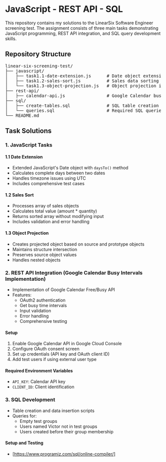 # JavaScript - REST API - SQL 
This repository contains my solutions to the LinearSix Software Engineer screening test. The assignment consists of three main tasks demonstrating JavaScript programming, REST API integration, and SQL query development skills.

## Repository Structure
<pre>
linear-six-screening-test/
├── javascript/
│   ├── task1.1-date-extension.js      # Date object extension
│   ├── task1.2-sales-sort.js          # Sales data sorting
│   └── task1.3-object-projection.js   # Object projection implementation
├── rest-api/
│   ├── calendar-api.js                # Google Calendar busy intervals implementation
├── sql/
│   ├── create-tables.sql              # SQL table creation
│   └── queries.sql                    # Required SQL queries
└── README.md
</pre>

## Task Solutions

### 1. JavaScript Tasks

#### 1.1 Date Extension
- Extended JavaScript's Date object with `daysTo()` method
- Calculates complete days between two dates
- Handles timezone issues using UTC
- Includes comprehensive test cases

#### 1.2 Sales Sort
- Processes array of sales objects
- Calculates total value (amount * quantity)
- Returns sorted array without modifying input
- Includes validation and error handling

#### 1.3 Object Projection
- Creates projected object based on source and prototype objects
- Maintains structure intersection
- Preserves source object values
- Handles nested objects

### 2. REST API Integration (Google Calendar Busy Intervals Implementation)

- Implementation of Google Calendar Free/Busy API
- Features:
  - OAuth2 authentication
  - Get busy time intervals
  - Input validation
  - Error handling
  - Comprehensive testing

#### Setup
1. Enable Google Calendar API in Google Cloud Console
2. Configure OAuth consent screen
3. Set up credentials (API key and OAuth client ID)
4. Add test users if using external user type

#### Required Environment Variables
- `API_KEY`: Calendar API key
- `CLIENT_ID`: Client identification

### 3. SQL Development

- Table creation and data insertion scripts
- Queries for:
  - Empty test groups
  - Users named Victor not in test groups
  - Users created before their group membership

#### Setup and Testing
  - [https://www.programiz.com/sql/online-compiler/]
